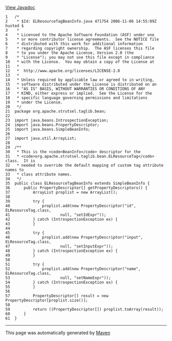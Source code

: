 [View Javadoc](../../../../../../apidocs/org/apache/strutsel/taglib/bean/ELResourceTagBeanInfo.html.md)


    1   /*
    2    * $Id: ELResourceTagBeanInfo.java 471754 2006-11-06 14:55:09Z husted $
    3    *
    4    * Licensed to the Apache Software Foundation (ASF) under one
    5    * or more contributor license agreements.  See the NOTICE file
    6    * distributed with this work for additional information
    7    * regarding copyright ownership.  The ASF licenses this file
    8    * to you under the Apache License, Version 2.0 (the
    9    * "License"); you may not use this file except in compliance
    10   * with the License.  You may obtain a copy of the License at
    11   *
    12   *  http://www.apache.org/licenses/LICENSE-2.0
    13   *
    14   * Unless required by applicable law or agreed to in writing,
    15   * software distributed under the License is distributed on an
    16   * "AS IS" BASIS, WITHOUT WARRANTIES OR CONDITIONS OF ANY
    17   * KIND, either express or implied.  See the License for the
    18   * specific language governing permissions and limitations
    19   * under the License.
    20   */
    21  package org.apache.strutsel.taglib.bean;
    22  
    23  import java.beans.IntrospectionException;
    24  import java.beans.PropertyDescriptor;
    25  import java.beans.SimpleBeanInfo;
    26  
    27  import java.util.ArrayList;
    28  
    29  /**
    30   * This is the <code>BeanInfo</code> descriptor for the
    31   * <code>org.apache.strutsel.taglib.bean.ELResourceTag</code> class.  It is
    32   * needed to override the default mapping of custom tag attribute names to
    33   * class attribute names.
    34   */
    35  public class ELResourceTagBeanInfo extends SimpleBeanInfo {
    36      public PropertyDescriptor[] getPropertyDescriptors() {
    37          ArrayList proplist = new ArrayList();
    38  
    39          try {
    40              proplist.add(new PropertyDescriptor("id", ELResourceTag.class,
    41                      null, "setIdExpr"));
    42          } catch (IntrospectionException ex) {
    43          }
    44  
    45          try {
    46              proplist.add(new PropertyDescriptor("input", ELResourceTag.class,
    47                      null, "setInputExpr"));
    48          } catch (IntrospectionException ex) {
    49          }
    50  
    51          try {
    52              proplist.add(new PropertyDescriptor("name", ELResourceTag.class,
    53                      null, "setNameExpr"));
    54          } catch (IntrospectionException ex) {
    55          }
    56  
    57          PropertyDescriptor[] result = new PropertyDescriptor[proplist.size()];
    58  
    59          return ((PropertyDescriptor[]) proplist.toArray(result));
    60      }
    61  }

------------------------------------------------------------------------

This page was automatically generated by [Maven](http://maven.apache.org/)
